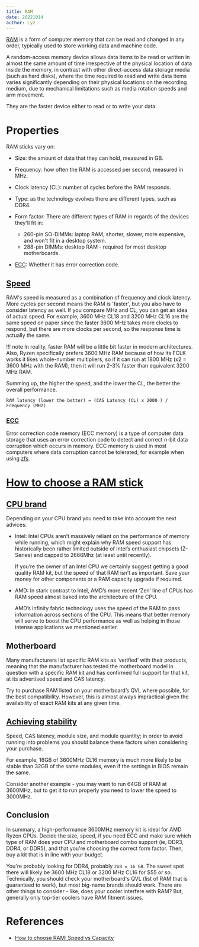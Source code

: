 ```yaml
---
title: RAM
date: 20221014
author: Lyz
---
```


[RAM](https://en.wikipedia.org/wiki/Random-access_memory) is a form of computer
memory that can be read and changed in any order, typically used to store
working data and machine code.

A random-access memory device allows data items to be read or written in almost
the same amount of time irrespective of the physical location of data inside the
memory, in contrast with other direct-access data storage media (such as hard
disks), where the time required to read and write data items varies
significantly depending on their physical locations on the recording medium, due
to mechanical limitations such as media rotation speeds and arm movement.

They are the faster device either to read or to write your data.

# Properties

RAM sticks vary on:

* Size: the amount of data that they can hold, measured in GB.
* Frequency: how often the RAM is accessed per second, measured in MHz.
* Clock latency (CL): number of cycles before the RAM responds.
* Type: as the technology evolves there are different types, such as DDR4.
* Form factor: There are different types of RAM in regards of the devices
    they'll fit in:

    * 260-pin SO-DIMMs: laptop RAM, shorter, slower, more expensive, and won't fit in a desktop system.
    * 288-pin DIMMs: desktop RAM - required for most desktop motherboards.
* [ECC](#ecc): Whether it has error correction code.

## [Speed](https://www.reddit.com/r/buildapc/comments/xuqwku/what_does_the_mhz_on_a_ram_stick_mean_and_what/)

RAM's speed is measured as a combination of frequency and clock latency. More
cycles per second means the RAM is 'faster', but you also have to consider
latency as well. If you compare MHz and CL, you can get an idea of actual speed.
For example, 3600 MHz CL18 and 3200 MHz CL16 are the same speed on paper
since the faster 3600 MHz takes more clocks to respond, but there are more
clocks per second, so the response time is actually the same.

!!! note
    In reality, faster RAM will be a little bit faster in modern architectures.
    Also, Ryzen specifically prefers 3600 MHz RAM because of how its FCLK works
    it likes whole-number multipliers, so if it can run at 1800 MHz (x2 = 3600
    MHz with the RAM), then it will run 2-3% faster than equivalent 3200 MHz
    RAM.

Summing up, the higher the speed, and the lower the CL, the better the overall performance.

```
RAM latency (lower the better) = (CAS Latency (CL) x 2000 ) / Frequency (MHz)
```

### [ECC](https://en.wikipedia.org/wiki/ECC_memory)

Error correction code memory (ECC memory) is a type of computer data storage
that uses an error correction code to detect and correct n-bit data corruption
which occurs in memory. ECC memory is used in most computers where data
corruption cannot be tolerated, for example when using [zfs](zfs.md).

# [How to choose a RAM stick](https://www.reddit.com/r/buildapc/comments/xuqwku/what_does_the_mhz_on_a_ram_stick_mean_and_what/)

## [CPU brand](https://www.cclonline.com/article/1884/Guide/Desktop-Memory/How-to-Choose-RAM-Speed-MHz-CL-vs-Capacity-GB-/?__cf_chl_f_tk=g_qEntxC5HyO6sQoJNGJGclCY0Iw3jCcjRpeVSpZbGM-1665758062-0-gaNycGzNBj0)

Depending on your CPU brand you need to take into account the next advices:

* Intel: Intel CPUs aren’t massively reliant on the performance of memory while
    running, which might explain why RAM speed support has historically been
    rather limited outside of Intel’s enthusiast chipsets (Z-Series) and capped
    to 2666Mhz (at least until recently).

    If you’re the owner of an Intel CPU we certainly suggest getting a good
    quality RAM kit, but the speed of that RAM isn’t as important. Save your
    money for other components or a RAM capacity upgrade if required.

* AMD: In stark contrast to Intel, AMD’s more recent ‘Zen’ line of CPUs has RAM
    speed almost baked into the architecture of the CPU.

    AMD’s infinity fabric technology uses the speed of the RAM to pass
    information across sections of the CPU. This means that better memory will
    serve to boost the CPU performance as well as helping in those intense
    applications we mentioned earlier.

## Motherboard

Many manufacturers list specific RAM kits as ‘verified’ with their products,
meaning that the manufacturer has tested the motherboard model in question with
a specific RAM kit and has confirmed full support for that kit, at its
advertised speed and CAS latency.

Try to purchase RAM listed on your motherboard’s QVL where possible, for the
best compatibility. However, this is almost always impractical given the
availability of exact RAM kits at any given time.

## [Achieving stability](https://www.cclonline.com/article/1884/Guide/Desktop-Memory/How-to-Choose-RAM-Speed-MHz-CL-vs-Capacity-GB-/?__cf_chl_f_tk=g_qEntxC5HyO6sQoJNGJGclCY0Iw3jCcjRpeVSpZbGM-1665758062-0-gaNycGzNBj0)

Speed, CAS latency, module size, and module quantity; in order to avoid running
into problems you should balance these factors when considering your purchase.

For example, 16GB of 3600MHz CL16 memory is much more likely to be stable than
32GB of the same modules, even if the settings in BIOS remain the same.

Consider another example - you may want to run 64GB of RAM at 3600MHz, but to
get it to run properly you need to lower the speed to 3000MHz.

## Conclusion

In summary, a high-performance 3600MHz memory kit is ideal for AMD Ryzen CPUs.
Decide the size, speed, if you need ECC and make sure which type of RAM does
your CPU and motherboard combo support (ie, DDR3, DDR4, or DDR5), and that
you're choosing the correct form factor. Then, buy a kit that is in line with
your budget.

You're probably looking for DDR4, probably `2x8 = 16 GB`. The sweet spot there
will likely be 3600 MHz CL18 or 3200 MHz CL16 for $55 or so. Technically, you
should check your motherboard's QVL (list of RAM that is guaranteed to work),
but most big-name brands should work. There are other things to consider - like,
does your cooler interfere with RAM? But, generally only top-tier coolers have
RAM fitment issues.

# References

* [How to choose RAM: Speed vs Capacity](https://www.cclonline.com/article/1884/Guide/Desktop-Memory/How-to-Choose-RAM-Speed-MHz-CL-vs-Capacity-GB-/?__cf_chl_f_tk=g_qEntxC5HyO6sQoJNGJGclCY0Iw3jCcjRpeVSpZbGM-1665758062-0-gaNycGzNBj0)
